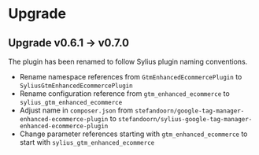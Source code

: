 # Upgrade

Upgrade v0.6.1 -> v0.7.0
------------------------

The plugin has been renamed to follow Sylius plugin naming conventions.

* Rename namespace references from `GtmEnhancedEcommercePlugin` to `SyliusGtmEnhancedEcommercePlugin`
* Rename configuration reference from `gtm_enhanced_ecommerce` to `sylius_gtm_enhanced_ecommerce`
* Adjust name in `composer.json` from `stefandoorn/google-tag-manager-enhanced-ecommerce-plugin` to `stefandoorn/sylius-google-tag-manager-enhanced-ecommerce-plugin`
* Change parameter references starting with `gtm_enhanced_ecommerce` to start with `sylius_gtm_enhanced_ecommerce`
